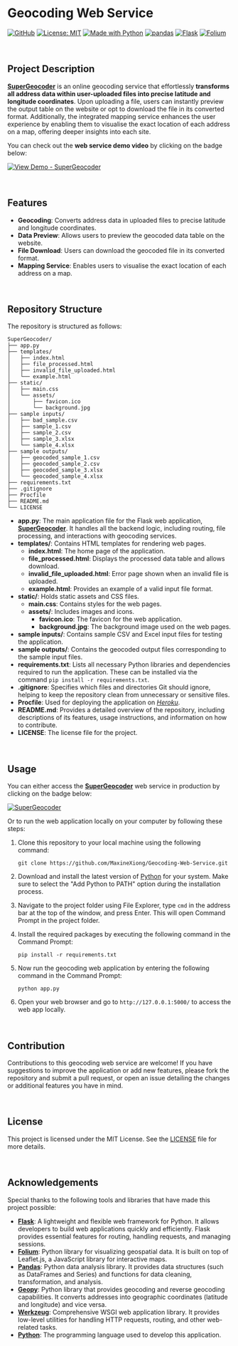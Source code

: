 # Geocoding Web Service

[![GitHub](https://badgen.net/badge/icon/GitHub?icon=github&color=black&label)](https://github.com/MaxineXiong)
[![License: MIT](https://img.shields.io/badge/License-MIT-yellow.svg)](https://opensource.org/licenses/MIT)
[![Made with Python](https://img.shields.io/badge/Python->=3.6-blue?logo=python&logoColor=white)](https://www.python.org)
[![pandas](https://img.shields.io/badge/pandas-150458?logo=pandas&logoColor=white)](https://pandas.pydata.org/)
[![Flask](https://img.shields.io/badge/Flask-323232?logo=Flask&logoColor=white)](https://flask.palletsprojects.com/)
[![Folium](https://img.shields.io/badge/Folium-77B829?logo=Folium&logoColor=white)](https://python-visualization.github.io/folium/latest/)

<br>


## Project Description

[**SuperGeocoder**](https://supergeocoder-838a4a6bdd3b.herokuapp.com/) is an online geocoding service that effortlessly **transforms all address data within user-uploaded files into precise latitude and longitude coordinates**. Upon uploading a file, users can instantly preview the output table on the website or opt to download the file in its converted format. Additionally, the integrated mapping service enhances the user experience by enabling them to visualise the exact location of each address on a map, offering deeper insights into each site.

You can check out the **web service demo video** by clicking on the badge below:

[![View Demo - SuperGeocoder](https://img.shields.io/badge/View_Demo-SuperGeocoder-DD0700)](https://1drv.ms/v/s!AhxVr7ogXVBRlTHtLlsWej5oeUib)

<br>

## Features

- **Geocoding**: Converts address data in uploaded files to precise latitude and longitude coordinates.
- **Data Preview**: Allows users to preview the geocoded data table on the website.
- **File Download**: Users can download the geocoded file in its converted format.
- **Mapping Service**:  Enables users to visualise the exact location of each address on a map.

<br>

## Repository Structure

The repository is structured as follows:

```
SuperGeocoder/
├── app.py
├── templates/
│   ├── index.html
│   ├── file_processed.html
│   ├── invalid_file_uploaded.html
│   └── example.html
├── static/
│   ├── main.css
│   └── assets/
│       ├── favicon.ico
│       └── background.jpg
├── sample inputs/
│   ├── bad_sample.csv
│   ├── sample_1.csv
│   ├── sample_2.csv
│   ├── sample_3.xlsx
│   └── sample_4.xlsx
├── sample outputs/
│   ├── geocoded_sample_1.csv
│   ├── geocoded_sample_2.csv
│   ├── geocoded_sample_3.xlsx
│   └── geocoded_sample_4.xlsx
├── requirements.txt
├── .gitignore
├── Procfile
├── README.md
└── LICENSE

```

- **app.py**: The main application file for the Flask web application, [**SuperGeocoder**](https://supergeocoder-838a4a6bdd3b.herokuapp.com/). It handles all the backend logic, including routing, file processing, and interactions with geocoding services.
- **templates/**: Contains HTML templates for rendering web pages.
    - **index.html**: The home page of the application.
    - **file_processed.html**: Displays the processed data table and allows download.
    - **invalid_file_uploaded.html**: Error page shown when an invalid file is uploaded.
    - **example.html**: Provides an example of a valid input file format.
- **static/**: Holds static assets and CSS files.
    - **main.css**: Contains styles for the web pages.
    - **assets/**: Includes images and icons.
        - **favicon.ico**: The favicon for the web application.
        - **background.jpg**: The background image used on the web pages.
- **sample inputs/**: Contains sample CSV and Excel input files for testing the application.
- **sample outputs/**: Contains the geocoded output files corresponding to the sample input files.
- **requirements.txt**: Lists all necessary Python libraries and dependencies required to run the application. These can be installed via the command `pip install -r requirements.txt`.
- **.gitignore**: Specifies which files and directories Git should ignore, helping to keep the repository clean from unnecessary or sensitive files.
- **Procfile**: Used for deploying the application on [*Heroku*](https://www.heroku.com/).
- **README.md**: Provides a detailed overview of the repository, including descriptions of its features, usage instructions, and information on how to contribute.
- **LICENSE**: The license file for the project.

<br>

## **Usage**

You can either access the **[SuperGeocoder](https://supergeocoder-838a4a6bdd3b.herokuapp.com/)** web service in production by clicking on the badge below:

[![SuperGeocoder](https://img.shields.io/badge/SuperGeocoder-DD0700?style=for-the-badge&logo=Google+Maps&logoColor=white)](https://supergeocoder-838a4a6bdd3b.herokuapp.com/)

Or to run the web application locally on your computer by following these steps:

1) Clone this repository to your local machine using the following command:
    
    ```
    git clone https://github.com/MaxineXiong/Geocoding-Web-Service.git
    ```
    
2) Download and install the latest version of [Python](https://www.python.org/downloads/) for your system. Make sure to select the "Add Python to PATH" option during the installation process.
3) Navigate to the project folder using File Explorer, type `cmd` in the address bar at the top of the window, and press Enter. This will open Command Prompt in the project folder.
4) Install the required packages by executing the following command in the Command Prompt:
    
    ```
    pip install -r requirements.txt
    ```
    
5) Now run the geocoding web application by entering the following command in the Command Prompt:
    
    ```
    python app.py
    ```
    
6) Open your web browser and go to `http://127.0.0.1:5000/` to access the web app locally.

<br>

## Contribution

Contributions to this geocoding web service are welcome! If you have suggestions to improve the application or add new features, please fork the repository and submit a pull request, or open an issue detailing the changes or additional features you have in mind.

<br>

## **License**

This project is licensed under the MIT License. See the [LICENSE](https://choosealicense.com/licenses/mit/) file for more details.

<br>

## Acknowledgements

Special thanks to the following tools and libraries that have made this project possible:

- [**Flask**](https://flask.palletsprojects.com/): A lightweight and flexible web framework for Python. It allows developers to build web applications quickly and efficiently. Flask provides essential features for routing, handling requests, and managing sessions.
- [**Folium**](https://python-visualization.github.io/folium/latest/): Python library for visualizing geospatial data. It is built on top of Leaflet.js, a JavaScript library for interactive maps.
- [**Pandas**](https://pandas.pydata.org/): Python data analysis library. It provides data structures (such as DataFrames and Series) and functions for data cleaning, transformation, and analysis.
- [**Geopy**](https://geopy.readthedocs.io): Python library that provides geocoding and reverse geocoding capabilities. It converts addresses into geographic coordinates (latitude and longitude) and vice versa.
- [**Werkzeug**](https://werkzeug.palletsprojects.com/): Comprehensive WSGI web application library. It provides low-level utilities for handling HTTP requests, routing, and other web-related tasks.
- [**Python**](https://www.python.org/): The programming language used to develop this application.
